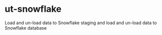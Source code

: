 # ut-snowflake
Load and un-load data to Snowflake staging and load and un-load data to Snowflake database
